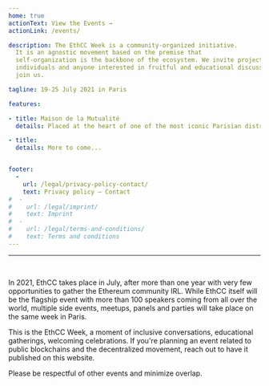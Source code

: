 ```yaml
---
home: true
actionText: View the Events →
actionLink: /events/

description: The EthCC Week is a community-organized initiative.
  It is an agnostic movement based on the premise that
  self-organization is the backbone of the ecosystem. We invite projects,
  individuals and anyone interested in fruitful and educational discussions to
  join us.

tagline: 19-25 July 2021 in Paris

features:

- title: Maison de la Mutualité
  details: Placed at the heart of one of the most iconic Parisian district, la Maison de la Mutualité will host EthCC3 in 2021. Listed as a historic monument, the building has a long tradition of hosting congresses, concerts, seminars and meetings. 

- title:  
  details: More to come... 


footer:
  -
    url: /legal/privacy-policy-contact/
    text: Privacy policy — Contact
#  -
#    url: /legal/imprint/
#    text: Imprint
#  -
#    url: /legal/terms-and-conditions/
#    text: Terms and conditions
---
```


<hr /><br /> 

In 2021, EthCC takes place in July, after more than one year with very few opportunities to gather the Ethereum community IRL. While EthCC itself will be the flagship event with more than 100 speakers coming from all over the world, multiple side events, meetups, panels and parties will take place on the same week in Paris.

This is the EthCC Week, a moment of inclusive conversations, educational gatherings, welcoming celebrations. If you're planning an event related to public blockchains and the decentralized movement, reach out to have it published on this website. 

Please be respectful of other events and minimize overlap.

<br />
